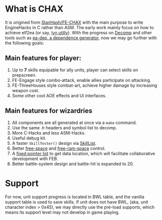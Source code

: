 # What is CHAX

It is origined from [StanHash/FE-CHAX](https://github.com/StanHash/FE-CHAX) with the main purpose to write EngineHacks in C rather than ASM. The early work mainly focus on how to achieve elf2ea (or say, [lyn utilly](https://feuniverse.us/t/ea-asm-tool-lyn-elf2ea-if-you-will/2986)). With the progress on [Decomp](https://github.com/FireEmblemUniverse/fireemblem8u) and other tools such as [ea-dep, a dependence generator](https://github.com/StanHash/ea-dep), now we may go further with the following goals:

## Main features for player:
1. Up to **7** skills equipable for ally units, player can select skills on prepscreen.
2. FE-Engage style combo-attack, enable allies participate on attacking.
3. FE-ThreeHouses style combat-art, achieve higher damage by increasing weapon cost.
4. Some other cool AOE effects and UI interfaces.

## Main features for wizardries
1. All components are all generated at once via a `make` command.
2. Use the same *.h* headers and symbol list to decomp.
3. More C-Hacks and less ASM-Hacks.
4. Useful debug kit.
5. A faster `SkillTester()` design via [SkillList](../Wizardry/Core/SkillSys/kernel/SkillList.c).
6. Better [free-space](../include/Configs/config-memmap.h) and [free-ram-space](../Configs//usr-defined.s) control.
7. A [fixed pointer list](../Reloc/Reloc.event) to get data location, which will facilitate collaborative development with FEB.
8. Better battle-system design and battle-hit is expanded to 20.

# Support

For now, unit support progress is located in BWL table, and the vanilla support table is used to save skills. If unit does not have BWL, (aka, unit character index > 0x45), we may directly use the pre-load supports, which means its support level may not develop in game playing.

